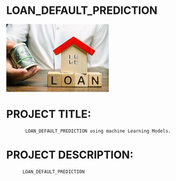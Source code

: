 # LOAN_DEFAULT_PREDICTION

![image](images/l.jpg)

# PROJECT TITLE:
           LOAN_DEFAULT_PREDICTION using machine Learning Models.
           
# PROJECT DESCRIPTION:
          LOAN_DEFAULT_PREDICTION
